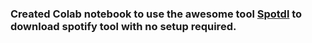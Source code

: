 ### Created Colab notebook to use the awesome tool [Spotdl](https://github.com/spotDL/spotify-downloader) to download spotify tool with no setup required.
